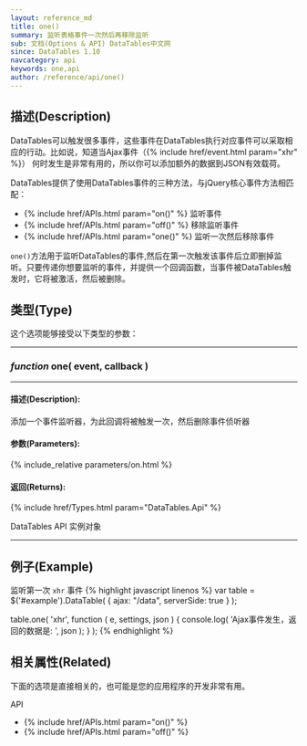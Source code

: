 ```yaml
---
layout: reference_md
title: one()
summary: 监听表格事件一次然后再移除监听
sub: 文档(Options & API) DataTables中文网
since: DataTables 1.10
navcategory: api
keywords: one,api
author: /reference/api/one()
---
```



## 描述(Description)


DataTables可以触发很多事件，这些事件在DataTables执行对应事件可以采取相应的行动。比如说，知道当Ajax事件（{% include href/event.html param="xhr" %}）
何时发生是非常有用的，所以你可以添加额外的数据到JSON有效载荷。

DataTables提供了使用DataTables事件的三种方法，与jQuery核心事件方法相匹配：

- {% include href/APIs.html param="on()" %} 监听事件
- {% include href/APIs.html param="off()" %} 移除监听事件
- {% include href/APIs.html param="one()" %} 监听一次然后移除事件



`one()`方法用于监听DataTables的事件,然后在第一次触发该事件后立即删掉监听。只要传递你想要监听的事件，并提供一个回调函数，当事件被DataTables触发时，它将被激活，然后被删除。



## 类型(Type)
这个选项能够接受以下类型的参数：

---
    
### _function_ **one( event, callback )**  
 
---

#### 描述(Description):

添加一个事件监听器，为此回调将被触发一次，然后删除事件侦听器
     
#### 参数(Parameters):
{% include_relative parameters/on.html %}

#### 返回(Returns):

{% include href/Types.html param="DataTables.Api" %}

DataTables API 实例对象

--- 
    
## 例子(Example)

监听第一次 `xhr` 事件
{% highlight javascript linenos %}
var table = $('#example').DataTable( {
    ajax: "/data",
    serverSide: true
} );
 
table.one( 'xhr', function ( e, settings, json ) {
    console.log( 'Ajax事件发生，返回的数据是: ', json );
} );
{% endhighlight %}



## 相关属性(Related)
下面的选项是直接相关的，也可能是您的应用程序的开发非常有用。

API

- {% include href/APIs.html param="on()" %}
- {% include href/APIs.html param="off()" %}
